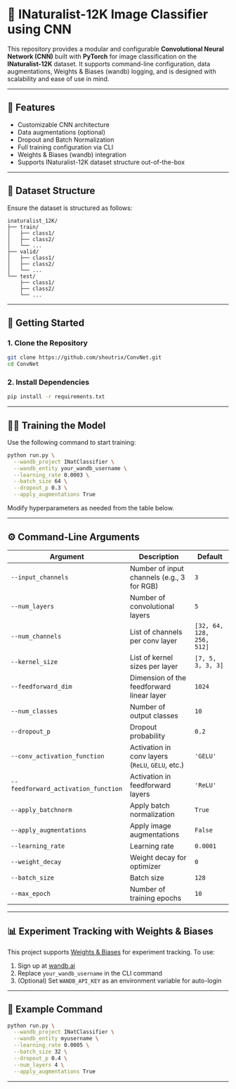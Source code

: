 # 🦋 INaturalist-12K Image Classifier using CNN

This repository provides a modular and configurable **Convolutional Neural Network (CNN)** built with **PyTorch** for image classification on the **INaturalist-12K** dataset. It supports command-line configuration, data augmentations, Weights & Biases (wandb) logging, and is designed with scalability and ease of use in mind.

---

## 📌 Features

- Customizable CNN architecture  
- Data augmentations (optional)  
- Dropout and Batch Normalization  
- Full training configuration via CLI  
- Weights & Biases (wandb) integration  
- Supports INaturalist-12K dataset structure out-of-the-box  

---

## 📂 Dataset Structure

Ensure the dataset is structured as follows:

```
inaturalist_12K/
├── train/
│   ├── class1/
│   ├── class2/
│   └── ...
├── valid/
│   ├── class1/
│   ├── class2/
│   └── ...
└── test/
    ├── class1/
    ├── class2/
    └── ...
```

---

## 🚀 Getting Started

### 1. Clone the Repository

```bash
git clone https://github.com/shoutrix/ConvNet.git
cd ConvNet
```

### 2. Install Dependencies

```bash
pip install -r requirements.txt
```

---

## 🏃‍♂️ Training the Model

Use the following command to start training:

```bash
python run.py \
  --wandb_project INatClassifier \
  --wandb_entity your_wandb_username \
  --learning_rate 0.0003 \
  --batch_size 64 \
  --dropout_p 0.3 \
  --apply_augmentations True
```

Modify hyperparameters as needed from the table below.

---

## ⚙️ Command-Line Arguments

| Argument                              | Description                                              | Default                    |
|---------------------------------------|----------------------------------------------------------|----------------------------|
| `--input_channels`                    | Number of input channels (e.g., 3 for RGB)               | `3`                        |
| `--num_layers`                        | Number of convolutional layers                           | `5`                        |
| `--num_channels`                      | List of channels per conv layer                          | `[32, 64, 128, 256, 512]`  |
| `--kernel_size`                       | List of kernel sizes per layer                           | `[7, 5, 3, 3, 3]`          |
| `--feedforward_dim`                   | Dimension of the feedforward linear layer                | `1024`                     |
| `--num_classes`                       | Number of output classes                                 | `10`                       |
| `--dropout_p`                         | Dropout probability                                      | `0.2`                      |
| `--conv_activation_function`          | Activation in conv layers (`ReLU`, `GELU`, etc.)         | `'GELU'`                   |
| `--feedforward_activation_function`   | Activation in feedforward layers                         | `'ReLU'`                   |
| `--apply_batchnorm`                   | Apply batch normalization                                | `True`                     |
| `--apply_augmentations`               | Apply image augmentations                                | `False`                    |
| `--learning_rate`                     | Learning rate                                            | `0.0001`                   |
| `--weight_decay`                      | Weight decay for optimizer                               | `0`                        |
| `--batch_size`                        | Batch size                                               | `128`                      |
| `--max_epoch`                         | Number of training epochs                                | `10`                       |

---

## 📊 Experiment Tracking with Weights & Biases

This project supports [Weights & Biases](https://wandb.ai/) for experiment tracking. To use:

1. Sign up at [wandb.ai](https://wandb.ai/)
2. Replace `your_wandb_username` in the CLI command
3. (Optional) Set `WANDB_API_KEY` as an environment variable for auto-login

---

## 🧪 Example Command

```bash
python run.py \
  --wandb_project INatClassifier \
  --wandb_entity myusername \
  --learning_rate 0.0005 \
  --batch_size 32 \
  --dropout_p 0.4 \
  --num_layers 4 \
  --apply_augmentations True
```

---
